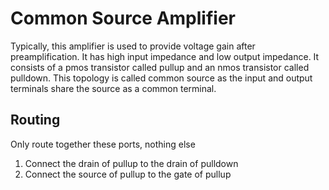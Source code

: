 # Common Source Amplifier
Typically, this amplifier is used to provide voltage gain after preamplification. It has high input impedance and low output impedance. It consists of a pmos transistor called pullup and an nmos transistor called pulldown. This topology is called common source as the input and output terminals share the source as a common terminal. 

## Routing 
Only route together these ports, nothing else
1. Connect the drain of pullup to the drain of pulldown 
2. Connect the source of pullup to the gate of pullup
